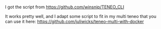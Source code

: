 I got the script from https://github.com/winsnip/TENEO_CLI

It works pretty well, and I adapt some script to fit in my multi teneo that you can use it here:
https://github.com/juliwicks/teneo-multi-with-docker
